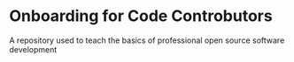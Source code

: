 # Onboarding for Code Controbutors
A repository used to teach the basics of professional open source software development
